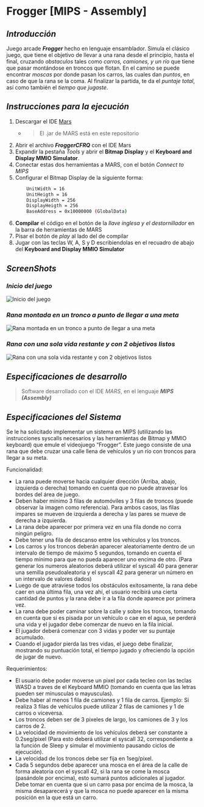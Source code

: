 ﻿# Frogger [MIPS - Assembly]

## ***Introducción***
Juego arcade ***Frogger*** hecho en lenguaje ensamblador. Simula el clásico juego, que tiene el objetivo de llevar a una rana desde el principio, hasta el final, cruzando *obstaculos* tales como *carros, camiones, y un río* que tiene que pasar montándose en troncos que flotan. En el camino se puede encontrar *moscas* por donde pasan los carros, las cuales dan *puntos*, en caso de que la rana se la coma. Al finalizar la partida, te da el *puntaje total*, así como también el *tiempo que jugaste*.


## ***Instrucciones para la ejecución***
1. Descargar el IDE [Mars](http://courses.missouristate.edu/KenVollmar/mars/ "Página Oficial de MARS")
    * > El .jar de MARS está en este repositorio
2. Abrir el archivo ***FroggerCFRQ*** con el IDE Mars
3. Expandir la pestaña *Tools* y abrir el **Bitmap Display** y el **Keyboard and Display MMIO Simulator**.
4. Conectar estas dos herramientas a MARS, con el botón *Connect to MIPS*
5. Configurar el Bitmap Display de la siguiente forma:
    ```bash
        UnitWidth = 16
        UnitHeigth = 16
        DisplayWidth = 256
        DisplayHeigth = 256
        BaseAddress = 0x10000000 (GlobalData)
    ```
6. **Compilar** el código en el botón de la *llave inglesa y el destornillador* en la barra de herramientas de MARS
7. Pisar el botón de *play* al lado del de compilar
8. Jugar con las teclas W, A, S y D escribiendolas en el recuadro de abajo del **Keyboard and Display MMIO Simulator**


## ***ScreenShots***

### *Inicio del juego*
![Inicio del juego](https://i.ibb.co/ngRmFNB/Frogger1.png)

### *Rana montada en un tronco a punto de llegar a una meta*
![Rana montada en un tronco a punto de llegar a una meta](https://i.ibb.co/M8psDf6/Frogger2.png)

### *Rana con una sola vida restante y con 2 objetivos listos*
![Rana con una sola vida restante y con 2 objetivos listos](https://i.ibb.co/mJnH4GY/Frogger3.png)


## ***Especificaciones de desarrollo***
> Software desarrollado con el IDE *MARS*, en el lenguaje ***MIPS (Assembly)***


## ***Especificaciones del Sistema***
Se le ha solicitado implementar un sistema en MIPS (utilizando las instrucciones
syscalls necesarios y las herramientas de Bitmap y MMIO keyboard) que emule el videojuego “Frogger”. Este juego consiste de una rana que debe cruzar una calle llena de vehículos y un río con troncos para llegar a su meta.

Funcionalidad:

* La rana puede moverse hacia cualquier dirección (Arriba, abajo, izquierda o derecha)
tomando en cuenta que no puede atravesar los bordes del área de juego.
* Deben haber mínimo 3 filas de automóviles y 3 filas de troncos (puede observar la
imagen como referencia). Para ambos casos, las filas impares se mueven de izquierda a derecha y las pares se mueve de derecha a izquierda.
* La rana debe aparecer por primera vez en una fila donde no corra ningún peligro.
* Debe tener una fila de descanso entre los vehículos y los troncos.
* Los carros y los troncos deberán aparecer aleatoriamente dentro de un intervalo de
tiempo de máximo 5 segundos, tomando en cuenta el tiempo mínimo para que no pueda
aparecer uno encima de otro. (Para generar los numeros aleatorios deberá utilizar el
syscall 40 para generar una semilla pseudoaleatoria y el syscall 42 para generar un
número en un intervalo de valores dados)
* Luego de que atraviese todos los obstáculos exitosamente, la rana debe caer en una
última fila, una vez ahí, el usuario recibirá una cierta cantidad de puntos y la rana debe ir a la fila donde aparece por primera vez.
* La rana debe poder caminar sobre la calle y sobre los troncos, tomando en cuenta que si es pisada por un vehículo o cae en el agua, se perderá una vida y el jugador debe comenzar de nuevo en la fila inicial.
* El jugador deberá comenzar con 3 vidas y poder ver su puntaje acumulado.
* Cuando el jugador pierda las tres vidas, el juego debe finalizar, mostrando su puntuación total, el tiempo jugado y ofreciendo la opción de jugar de nuevo.

Requerimientos:

* El usuario debe poder moverse un pixel por cada tecleo con las teclas WASD a traves de el Keyboard MMIO (tomando en cuenta que las letras pueden ser minusculas o
mayusculas).
* Debe haber al menos 1 fila de camiones y 1 fila de carros. Ejemplo: Si realiza 3 filas de vehículos puede utilizar 2 filas de camiones y 1 de carros o viceversa.
* Los troncos deben ser de 3 pixeles de largo, los camiones de 3 y los carros de 2.
* La velocidad de movimiento de los vehículos deberá ser constante a 0.2seg/pixel (Para esto deberá utilizar el syscall 32, correspondiente a la función de Sleep y simular el movimiento pausando ciclos de ejecución).
* La velocidad de los troncos debe ser fija en 1seg/pixel.
* Cada 5 segundos debe aparecer una mosca en el área de la calle de forma aleatoria con el syscall 42, si la rana se come la mosca (pasándole por encima), esto sumará puntos adicionales al jugador. Debe tomar en cuenta que si un carro pasa por encima de la mosca, la misma desaparecerá y que la mosca no puede aparecer en la misma posición en la que está un carro.